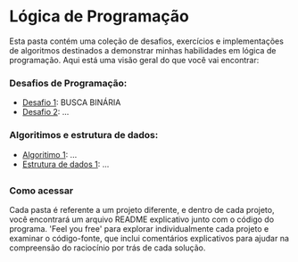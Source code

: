 # Lógica de Programação

Esta pasta contém uma coleção de desafios, exercícios e implementações de algoritmos destinados a demonstrar minhas habilidades em lógica de programação. Aqui está uma visão geral do que você vai encontrar:

### Desafios de Programação:
- [Desafio 1](https://github.com/samuelfox30/Competencias-Desenvolvedor-Junior/blob/main/logica-de-programacao/binary_search/search.py): BUSCA BINÁRIA
- [Desafio 2](): ...

### Algoritimos e estrutura de dados:
- [Algoritimo 1](): ...
- [Estrutura de dados 1](): ...

## 
### Como acessar

Cada pasta é referente a um projeto diferente, e dentro de cada projeto, você encontrará um arquivo README explicativo junto com o código do programa. 'Feel you free' para explorar individualmente cada projeto e examinar o código-fonte, que inclui comentários explicativos para ajudar na compreensão do raciocínio por trás de cada solução.

